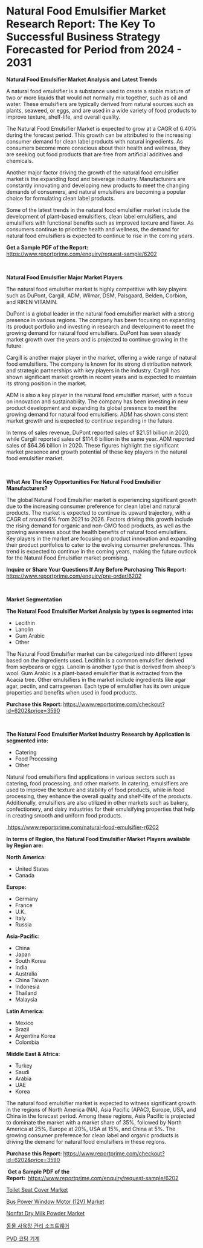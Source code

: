 <p><h1>Natural Food Emulsifier Market Research Report: The Key To Successful Business Strategy Forecasted for Period from 2024 - 2031</h1></p><p><strong>Natural Food Emulsifier Market Analysis and Latest Trends</strong></p>
<p><p>A natural food emulsifier is a substance used to create a stable mixture of two or more liquids that would not normally mix together, such as oil and water. These emulsifiers are typically derived from natural sources such as plants, seaweed, or eggs, and are used in a wide variety of food products to improve texture, shelf-life, and overall quality.</p><p>The Natural Food Emulsifier Market is expected to grow at a CAGR of 6.40% during the forecast period. This growth can be attributed to the increasing consumer demand for clean label products with natural ingredients. As consumers become more conscious about their health and wellness, they are seeking out food products that are free from artificial additives and chemicals.</p><p>Another major factor driving the growth of the natural food emulsifier market is the expanding food and beverage industry. Manufacturers are constantly innovating and developing new products to meet the changing demands of consumers, and natural emulsifiers are becoming a popular choice for formulating clean label products.</p><p>Some of the latest trends in the natural food emulsifier market include the development of plant-based emulsifiers, clean label emulsifiers, and emulsifiers with functional benefits such as improved texture and flavor. As consumers continue to prioritize health and wellness, the demand for natural food emulsifiers is expected to continue to rise in the coming years.</p></p>
<p><strong>Get a Sample PDF of the Report:&nbsp;</strong> <a href="https://www.reportprime.com/enquiry/request-sample/6202">https://www.reportprime.com/enquiry/request-sample/6202</a></p>
<p>&nbsp;</p>
<p><strong>Natural Food Emulsifier Major Market Players</strong></p>
<p><p>The natural food emulsifier market is highly competitive with key players such as DuPont, Cargill, ADM, Wilmar, DSM, Palsgaard, Belden, Corbion, and RIKEN VITAMIN. </p><p>DuPont is a global leader in the natural food emulsifier market with a strong presence in various regions. The company has been focusing on expanding its product portfolio and investing in research and development to meet the growing demand for natural food emulsifiers. DuPont has seen steady market growth over the years and is projected to continue growing in the future.</p><p>Cargill is another major player in the market, offering a wide range of natural food emulsifiers. The company is known for its strong distribution network and strategic partnerships with key players in the industry. Cargill has shown significant market growth in recent years and is expected to maintain its strong position in the market.</p><p>ADM is also a key player in the natural food emulsifier market, with a focus on innovation and sustainability. The company has been investing in new product development and expanding its global presence to meet the growing demand for natural food emulsifiers. ADM has shown consistent market growth and is expected to continue expanding in the future.</p><p>In terms of sales revenue, DuPont reported sales of $21.51 billion in 2020, while Cargill reported sales of $114.6 billion in the same year. ADM reported sales of $64.36 billion in 2020. These figures highlight the significant market presence and growth potential of these key players in the natural food emulsifier market.</p></p>
<p>&nbsp;</p>
<p><strong>What Are The Key Opportunities For Natural Food Emulsifier Manufacturers?</strong></p>
<p><p>The global Natural Food Emulsifier market is experiencing significant growth due to the increasing consumer preference for clean label and natural products. The market is expected to continue its upward trajectory, with a CAGR of around 6% from 2021 to 2026. Factors driving this growth include the rising demand for organic and non-GMO food products, as well as the growing awareness about the health benefits of natural food emulsifiers. Key players in the market are focusing on product innovation and expanding their product portfolios to cater to the evolving consumer preferences. This trend is expected to continue in the coming years, making the future outlook for the Natural Food Emulsifier market promising.</p></p>
<p><strong>Inquire or Share Your Questions If Any Before Purchasing This Report:</strong> <a href="https://www.reportprime.com/enquiry/pre-order/6202">https://www.reportprime.com/enquiry/pre-order/6202</a></p>
<p>&nbsp;</p>
<p><strong>Market Segmentation</strong></p>
<p><strong>The Natural Food Emulsifier Market Analysis by types is segmented into:</strong></p>
<p><ul><li>Lecithin</li><li>Lanolin</li><li>Gum Arabic</li><li>Other</li></ul></p>
<p><p>The Natural Food Emulsifier market can be categorized into different types based on the ingredients used. Lecithin is a common emulsifier derived from soybeans or eggs. Lanolin is another type that is derived from sheep's wool. Gum Arabic is a plant-based emulsifier that is extracted from the Acacia tree. Other emulsifiers in the market include ingredients like agar agar, pectin, and carrageenan. Each type of emulsifier has its own unique properties and benefits when used in food products.</p></p>
<p><strong>Purchase this Report:&nbsp;</strong><a href="https://www.reportprime.com/checkout?id=6202&price=3590">https://www.reportprime.com/checkout?id=6202&price=3590</a></p>
<p>&nbsp;</p>
<p><strong>The Natural Food Emulsifier Market Industry Research by Application is segmented into:</strong></p>
<p><ul><li>Catering</li><li>Food Processing</li><li>Other</li></ul></p>
<p><p>Natural food emulsifiers find applications in various sectors such as catering, food processing, and other markets. In catering, emulsifiers are used to improve the texture and stability of food products, while in food processing, they enhance the overall quality and shelf-life of the products. Additionally, emulsifiers are also utilized in other markets such as bakery, confectionery, and dairy industries for their emulsifying properties that help in creating smooth and uniform food products.</p></p>
<p><a href="https://www.reportprime.com/natural-food-emulsifier-r6202">&nbsp;https://www.reportprime.com/natural-food-emulsifier-r6202</a></p>
<p><strong>In terms of Region, the Natural Food Emulsifier Market Players available by Region are:</strong></p>
<p>
    <p> <strong> North America: </strong>
        <ul>
            <li>United States</li>
            <li>Canada</li>
        </ul>
        </p> 
    <p> <strong> Europe: </strong>
        <ul>
            <li>Germany</li>
            <li>France</li>
            <li>U.K.</li>
            <li>Italy</li>
            <li>Russia</li>
        </ul>
        </p> 
    <p> <strong> Asia-Pacific: </strong>
        <ul>
            <li>China</li>
            <li>Japan</li>
            <li>South Korea</li>
            <li>India</li>
            <li>Australia</li>
            <li>China Taiwan</li>
            <li>Indonesia</li>
            <li>Thailand</li>
            <li>Malaysia</li>
        </ul>
        </p> 
    <p> <strong> Latin America: </strong>
        <ul>
            <li>Mexico</li>
            <li>Brazil</li>
            <li>Argentina Korea</li>
            <li>Colombia</li>
        </ul>
        </p> 
    <p> <strong> Middle East & Africa: </strong>
        <ul>
            <li>Turkey</li>
            <li>Saudi</li>
            <li>Arabia</li>
            <li>UAE</li>
            <li>Korea</li>
        </ul>
    </p>
    </p>
<p><p>The natural food emulsifier market is expected to witness significant growth in the regions of North America (NA), Asia Pacific (APAC), Europe, USA, and China in the forecast period. Among these regions, Asia Pacific is projected to dominate the market with a market share of 35%, followed by North America at 25%, Europe at 20%, USA at 15%, and China at 5%. The growing consumer preference for clean label and organic products is driving the demand for natural food emulsifiers in these regions.</p></p>
<p><strong>Purchase this Report: </strong><a href="https://www.reportprime.com/checkout?id=6202&price=3590">https://www.reportprime.com/checkout?id=6202&price=3590</a></p>
<p>&nbsp;<strong>Get a Sample PDF of the Report:&nbsp;&nbsp;</strong><a href="https://www.reportprime.com/enquiry/request-sample/6202">https://www.reportprime.com/enquiry/request-sample/6202</a></p>
<p><strong></strong></p>
<p><p><a href="https://github.com/fiixsa/Market-Research-Report-List-2/blob/main/toilet-seat-cover-market.md">Toilet Seat Cover Market</a></p><p><a href="https://www.linkedin.com/pulse/decoding-bus-power-window-motor-12v-market-deep-dive-latest-trends-twevc">Bus Power Window Motor (12V) Market</a></p><p><a href="https://github.com/Airanohannonzb68e5pb53oc1/Market-Research-Report-List-2/blob/main/nonfat-dry-milk-powder-market.md">Nonfat Dry Milk Powder Market</a></p><p><a href="https://github.com/khytkeqagplkzqvh/Market-Research-Report-List-2/blob/main/131763971371.md">동물 사육장 관리 소프트웨어</a></p><p><a href="https://medium.com/@hershelkris/pvd-%EC%BD%94%ED%8C%85-%EA%B8%B0%EA%B3%84-%EC%8B%9C%EC%9E%A5-%EA%B7%9C%EB%AA%A8%EB%8A%94-%EA%B8%80%EB%A1%9C%EB%B2%8C-%EC%82%B0%EC%97%85%EC%97%90%EC%84%9C-%EC%B5%9C%EA%B3%A0%EC%9D%98-%EB%A7%88%EC%BC%80%ED%8C%85-%EC%B1%84%EB%84%90%EC%9D%84-%EB%B3%B4%EC%97%AC%EC%A4%8D%EB%8B%88%EB%8B%A4-1c3e1882e563">PVD 코팅 기계</a></p></p>